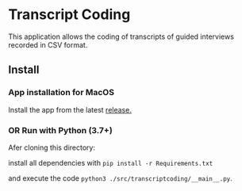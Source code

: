 # Transcript Coding
This application allows the coding of transcripts of guided interviews recorded in CSV format.

## Install
### App installation for MacOS
Install the app from the latest [release.](https://github.com/paredesvictor/transcriptcoding/releases)

### OR Run with Python (3.7+)
Afer cloning this directory:

install all dependencies with ```pip install -r Requirements.txt```

and execute the code ```python3 ./src/transcriptcoding/__main__.py```.
